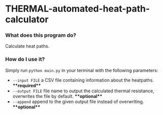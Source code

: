 # THERMAL-automated-heat-path-calculator

### What does this program do?
Calculate heat paths.

### How do I use it?
Simply run ```python main.py``` in your terminal with the following parameters:
- ```--input FILE``` a CSV file containing information about the heatpaths. **\*\*required\*\***
- ```--output FILE``` file name to output the calculated thermal resistance, overwrites the file by default. **\*\*optional\*\***
- ```--append``` append to the given output file instead of overwriting. **\*\*optional\*\***
